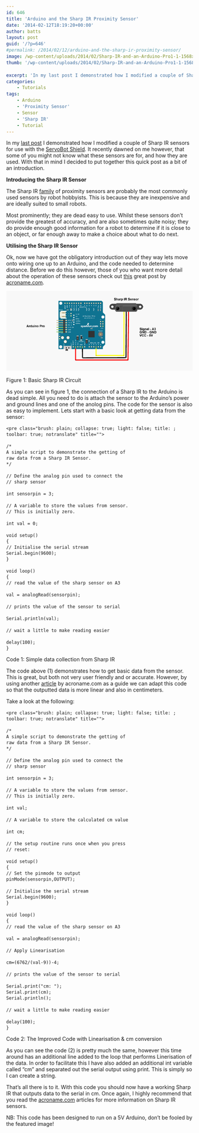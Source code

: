 ```yaml
---
id: 646
title: 'Arduino and the Sharp IR Proximity Sensor'
date: '2014-02-12T18:19:20+00:00'
author: batts
layout: post
guid: '/?p=646'
#permalink: /2014/02/12/arduino-and-the-sharp-ir-proximity-sensor/
image: /wp-content/uploads/2014/02/Sharp-IR-and-an-Arduino-Pro1-1-1568x883.jpg
thumb: '/wp-content/uploads/2014/02/Sharp-IR-and-an-Arduino-Pro1-1-1568x883.jpg'

excerpt: 'In my last post I demonstrated how I modified a couple of Sharp IR sensors for use with the ServoBot Shield'
categories:
    - Tutorials
tags:
    - Arduino
    - 'Proximity Sensor'
    - Sensor
    - 'Sharp IR'
    - Tutorial
---
```


In my [last post](/journal/sharp-ir-servo-plug-tip/ "Sharp IR Servo Plug Tip") I demonstrated how I modified a couple of Sharp IR sensors for use with the [ServoBot Shield](/journal/the-servobot-shield/ "The ServoBot Shield"). It recently dawned on me however, that some of you might not know what these sensors are for, and how they are used. With that in mind I decided to put together this quick post as a bit of an introduction.

**Introducing the Sharp IR Sensor**

The Sharp IR [family](http://www.acroname.com/products/index_Sharp.html "Sharp IR Sensor Family") of proximity sensors are probably the most commonly used sensors by robot hobbyists. This is because they are inexpensive and are ideally suited to small robots.

Most prominently; they are dead easy to use. Whilst these sensors don’t provide the greatest of accuracy, and are also sometimes quite noisy; they do provide enough good information for a robot to determine if it is close to an object, or far enough away to make a choice about what to do next.

**Utilising the Sharp IR Sensor**

Ok, now we have got the obligatory introduction out of they way lets move onto wiring one up to an Arduino, and the code needed to determine distance. Before we do this however, those of you who want more detail about the operation of these sensors check out [this](http://www.acroname.com/articles/sharp.html "Acroname - Sharp IR") great post by [acroname.com](http://acroname.com/ "Acroname.com").

![Sharp IR Circuit](/wp-content/uploads/2014/02/Sharp-IR-Circuit.png)

<span class="caption">Figure 1: Basic Sharp IR Circuit</span>

As you can see in figure 1, the connection of a Sharp IR to the Arduino is dead simple. All you need to do is attach the sensor to the Arduino’s power and ground lines and one of the anolog pins. The code for the sensor is also as easy to implement. Lets start with a basic look at getting data from the sensor:

```
<pre class="brush: plain; collapse: true; light: false; title: ; toolbar: true; notranslate" title="">

/*
A simple script to demonstrate the getting of
raw data from a Sharp IR Sensor.
*/

// Define the analog pin used to connect the
// sharp sensor

int sensorpin = 3;

// A variable to store the values from sensor.
// This is initially zero.

int val = 0;

void setup()
{
// Initialise the serial stream
Serial.begin(9600);
}

void loop()
{
// read the value of the sharp sensor on A3

val = analogRead(sensorpin);

// prints the value of the sensor to serial

Serial.println(val);

// wait a little to make reading easier

delay(100);
}

```

<span class="caption">Code 1: Simple data collection from Sharp IR</span>

The code above (1) demonstrates how to get basic data from the sensor. This is great, but both not very user friendly and or accurate. However, by using another [article](http://www.acroname.com/articles/linearizing-sharp-ranger.htm "Linearizing Sharp IR Data") by acroname.com as a guide we can adapt this code so that the outputted data is more linear and also in centimeters.

Take a look at the following:

```
<pre class="brush: plain; collapse: true; light: false; title: ; toolbar: true; notranslate" title="">

/*
A simple script to demonstrate the getting of
raw data from a Sharp IR Sensor.
*/

// Define the analog pin used to connect the
// sharp sensor

int sensorpin = 3;

// A variable to store the values from sensor.
// This is initially zero.

int val;

// A variable to store the calculated cm value

int cm;

// the setup routine runs once when you press
// reset:

void setup()
{
// Set the pinmode to output
pinMode(sensorpin,OUTPUT);

// Initialise the serial stream
Serial.begin(9600);
}

void loop()
{
// read the value of the sharp sensor on A3

val = analogRead(sensorpin);

// Apply Linearisation

cm=(6762/(val-9))-4;

// prints the value of the sensor to serial

Serial.print("cm: ");
Serial.print(cm);
Serial.println();

// wait a little to make reading easier

delay(100);
}

```

<span class="caption">Code 2: The Improved Code with Linearisation &amp; cm conversion</span>

As you can see the code (2) is pretty much the same, however this time around has an additional line added to the loop that performs Linerisation of the data. In order to facilitate this I have also added an additional int variable called “cm” and separated out the serial output using print. This is simply so I can create a string.

That’s all there is to it. With this code you should now have a working Sharp IR that outputs data to the serial in cm. Once again, I highly recommend that you read the [acroname.com](http://acroname.com/ "Acroname.com") articles for more information on Sharp IR sensors.

NB: This code has been designed to run on a 5V Arduino, don’t be fooled by the featured image!